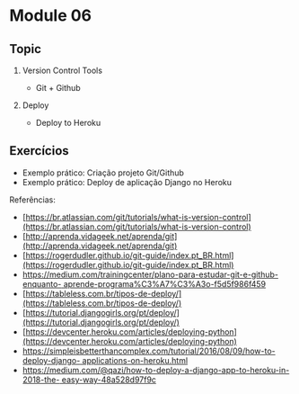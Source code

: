 # Module 06

## Topic

1. Version Control Tools 
   - Git + Github

2. Deploy
   - Deploy to Heroku


## Exercícios

* Exemplo prático: Criação projeto Git/Github
* Exemplo prático: Deploy de aplicação Django no Heroku


Referências:

* [https://br.atlassian.com/git/tutorials/what-is-version-control](https://br.atlassian.com/git/tutorials/what-is-version-control)
* [http://aprenda.vidageek.net/aprenda/git](http://aprenda.vidageek.net/aprenda/git)
* [https://rogerdudler.github.io/git-guide/index.pt_BR.html](https://rogerdudler.github.io/git-guide/index.pt_BR.html)
* [https://medium.com/trainingcenter/plano-para-estudar-git-e-github-enquanto-
aprende-programa%C3%A7%C3%A3o-f5d5f986f459](https://medium.com/trainingcenter/plano-para-estudar-git-e-github-enquanto-aprende-programa%C3%A7%C3%A3o-f5d5f986f459)
* [https://tableless.com.br/tipos-de-deploy/](https://tableless.com.br/tipos-de-deploy/)
* [https://tutorial.djangogirls.org/pt/deploy/](https://tutorial.djangogirls.org/pt/deploy/)
* [https://devcenter.heroku.com/articles/deploying-python](https://devcenter.heroku.com/articles/deploying-python)
* [https://simpleisbetterthancomplex.com/tutorial/2016/08/09/how-to-deploy-django-
applications-on-heroku.html](https://simpleisbetterthancomplex.com/tutorial/2016/08/09/how-to-deploy-django-applications-on-heroku.html)
* [https://medium.com/@qazi/how-to-deploy-a-django-app-to-heroku-in-2018-the-
easy-way-48a528d97f9c](https://medium.com/@qazi/how-to-deploy-a-django-app-to-heroku-in-2018-the-easy-way-48a528d97f9c)